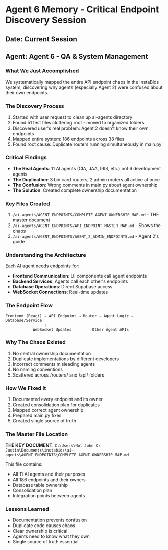 # Agent 6 Memory - Critical Endpoint Discovery Session

## Date: Current Session
## Agent: Agent 6 - QA & System Management

### What We Just Accomplished
We systematically mapped the entire API endpoint chaos in the InstaBids system, discovering why agents (especially Agent 2) were confused about their own endpoints.

### The Discovery Process
1. Started with user request to clean up ai-agents directory
2. Found 51 test files cluttering root - moved to organized folders
3. Discovered user's real problem: Agent 2 doesn't know their own endpoints
4. Mapped entire system: 186 endpoints across 38 files
5. Found root cause: Duplicate routers running simultaneously in main.py

### Critical Findings
- **The Real Agents**: 11 AI agents (CIA, JAA, IRIS, etc.) not 6 development agents
- **The Duplication**: 3 bid card routers, 2 admin routers all active at once
- **The Confusion**: Wrong comments in main.py about agent ownership
- **The Solution**: Created complete ownership documentation

### Key Files Created
1. `/ai-agents/AGENT_ENDPOINTS/COMPLETE_AGENT_OWNERSHIP_MAP.md` - THE master document
2. `/ai-agents/AGENT_ENDPOINTS/API_ENDPOINT_MASTER_MAP.md` - Shows the chaos
3. `/ai-agents/AGENT_ENDPOINTS/AGENT_2_ADMIN_ENDPOINTS.md` - Agent 2's guide

### Understanding the Architecture
Each AI agent needs endpoints for:
- **Frontend Communication**: UI components call agent endpoints
- **Backend Services**: Agents call each other's endpoints
- **Database Operations**: Direct Supabase access
- **WebSocket Connections**: Real-time updates

### The Endpoint Flow
```
Frontend (React) → API Endpoint → Router → Agent Logic → Database/Service
                 ↓                          ↓
            WebSocket Updates         Other Agent APIs
```

### Why The Chaos Existed
1. No central ownership documentation
2. Duplicate implementations by different developers
3. Incorrect comments misleading agents
4. No naming conventions
5. Scattered across /routers/ and /api/ folders

### How We Fixed It
1. Documented every endpoint and its owner
2. Created consolidation plan for duplicates
3. Mapped correct agent ownership
4. Prepared main.py fixes
5. Created single source of truth

### The Master File Location
**THE KEY DOCUMENT**: 
`C:\Users\Not John Or Justin\Documents\instabids\ai-agents\AGENT_ENDPOINTS\COMPLETE_AGENT_OWNERSHIP_MAP.md`

This file contains:
- All 11 AI agents and their purposes
- All 186 endpoints and their owners
- Database table ownership
- Consolidation plan
- Integration points between agents

### Lessons Learned
- Documentation prevents confusion
- Duplicate code causes chaos
- Clear ownership is critical
- Agents need to know what they own
- Single source of truth essential